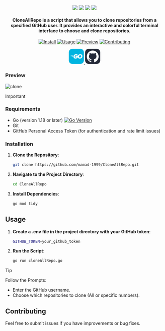 <p align="center">
  <a href="https://golang.org/dl/"><img src="https://img.shields.io/badge/go-1.17%20%7C%201.18%20%7C%201.19%20%7C%201.20-blue"></a>
  <a href="https://github.com/mamad-1999/CloneAllRepo/issues"><img src="https://img.shields.io/github/issues/mamad-1999/CloneAllRepo"></a>
  <a href="https://github.com/mamad-1999/CloneAllRepo/stargazers"><img src="https://img.shields.io/github/stars/mamad-1999/CloneAllRepo"></a>
  <a href="https://github.com/mamad-1999/CloneAllRepo/blob/master/LICENSE"><img src="https://img.shields.io/github/license/mamad-1999/CloneAllRepo"></a>
</p>
<h4 align="center">CloneAllRepo is a script that allows you to clone repositories from a specified GitHub user.
It provides an interactive and colorful terminal interface to choose and clone repositories.</h4>
<p align="center">
  <a href="#installation"><img src="https://img.shields.io/badge/Install-blue?style=for-the-badge" alt="Install"></a>
  <a href="#usage"><img src="https://img.shields.io/badge/Usage-green?style=for-the-badge" alt="Usage"></a>
  <a href="#preview"><img src="https://img.shields.io/badge/Preview-red?style=for-the-badge" alt="Preview"></a>
  <a href="#contributing"><img src="https://img.shields.io/badge/Contributing-yellow?style=for-the-badge" alt="Contributing"></a>
</p>
<p align="center">
    <a href="https://skillicons.dev">
      <img src="https://github.com/tandpfun/skill-icons/blob/main/icons/GoLang.svg" width="48" title="Go">
      <img src="https://github.com/tandpfun/skill-icons/blob/main/icons/Github-Dark.svg" width="48" title="github">
    </a>
</p>

### Preview
![clone](https://github.com/user-attachments/assets/d0caa7cc-6de2-480d-bad5-cd5aafac6351)

> [!IMPORTANT]
> ### Requirements
> - Go (version 1.18 or later) [![Go Version](https://img.shields.io/badge/go-1.17%20%7C%201.18%20%7C%201.19%20%7C%201.20-blue)](https://golang.org/dl/)
> - Git
> - GitHub Personal Access Token (for authentication and rate limit issues)

### Installation

1. **Clone the Repository**:
   ```bash
   git clone https://github.com/mamad-1999/CloneAllRepo.git
   ```
2. **Navigate to the Project Directory**:
    ```bash
   cd CloneAllRepo
    ```
3. **Install Dependencies**:
    ```bash
    go mod tidy
    ```

## Usage

1. **Create a .env file in the project directory with your GitHub token**:
   ```bash
   GITHUB_TOKEN=your_github_token

2. **Run the Script**:
      ```bash
      go run cloneAllRepo.go
      ```
> [!TIP]
> Follow the Prompts:
> - Enter the GitHub username.
> - Choose which repositories to clone (All or specific numbers).

## Contributing
Feel free to submit issues if you have improvements or bug fixes.
